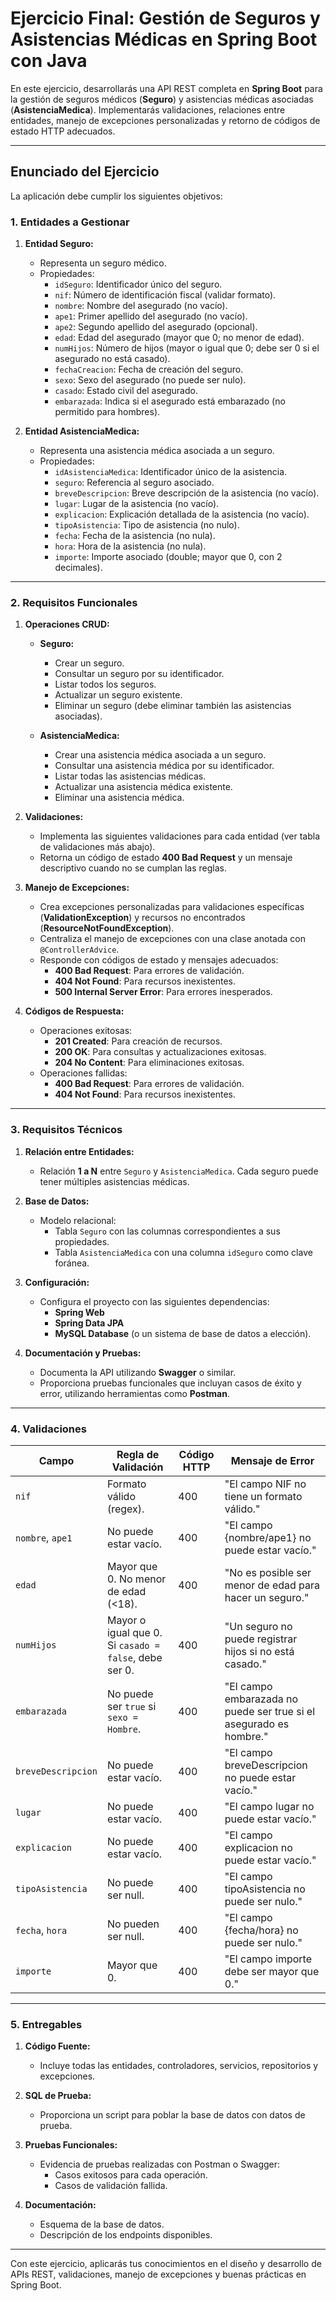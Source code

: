 
# Ejercicio Final: Gestión de Seguros y Asistencias Médicas en Spring Boot con Java

En este ejercicio, desarrollarás una API REST completa en **Spring Boot** para la gestión de seguros médicos (**Seguro**) y asistencias médicas asociadas (**AsistenciaMedica**). Implementarás validaciones, relaciones entre entidades, manejo de excepciones personalizadas y retorno de códigos de estado HTTP adecuados.

---

## **Enunciado del Ejercicio**

La aplicación debe cumplir los siguientes objetivos:

### **1. Entidades a Gestionar**

1. **Entidad Seguro:**
    - Representa un seguro médico.
    - Propiedades:
        - `idSeguro`: Identificador único del seguro.
        - `nif`: Número de identificación fiscal (validar formato).
        - `nombre`: Nombre del asegurado (no vacío).
        - `ape1`: Primer apellido del asegurado (no vacío).
        - `ape2`: Segundo apellido del asegurado (opcional).
        - `edad`: Edad del asegurado (mayor que 0; no menor de edad).
        - `numHijos`: Número de hijos (mayor o igual que 0; debe ser 0 si el asegurado no está casado).
        - `fechaCreacion`: Fecha de creación del seguro.
        - `sexo`: Sexo del asegurado (no puede ser nulo).
        - `casado`: Estado civil del asegurado.
        - `embarazada`: Indica si el asegurado está embarazado (no permitido para hombres).

2. **Entidad AsistenciaMedica:**
    - Representa una asistencia médica asociada a un seguro.
    - Propiedades:
        - `idAsistenciaMedica`: Identificador único de la asistencia.
        - `seguro`: Referencia al seguro asociado.
        - `breveDescripcion`: Breve descripción de la asistencia (no vacío).
        - `lugar`: Lugar de la asistencia (no vacío).
        - `explicacion`: Explicación detallada de la asistencia (no vacío).
        - `tipoAsistencia`: Tipo de asistencia (no nulo).
        - `fecha`: Fecha de la asistencia (no nula).
        - `hora`: Hora de la asistencia (no nula).
        - `importe`: Importe asociado (double; mayor que 0, con 2 decimales).

---

### **2. Requisitos Funcionales**

1. **Operaciones CRUD:**
    - **Seguro:**
        - Crear un seguro.
        - Consultar un seguro por su identificador.
        - Listar todos los seguros.
        - Actualizar un seguro existente.
        - Eliminar un seguro (debe eliminar también las asistencias asociadas).

    - **AsistenciaMedica:**
        - Crear una asistencia médica asociada a un seguro.
        - Consultar una asistencia médica por su identificador.
        - Listar todas las asistencias médicas.
        - Actualizar una asistencia médica existente.
        - Eliminar una asistencia médica.

2. **Validaciones:**
    - Implementa las siguientes validaciones para cada entidad (ver tabla de validaciones más abajo).
    - Retorna un código de estado **400 Bad Request** y un mensaje descriptivo cuando no se cumplan las reglas.

3. **Manejo de Excepciones:**
    - Crea excepciones personalizadas para validaciones específicas (**ValidationException**) y recursos no encontrados (**ResourceNotFoundException**).
    - Centraliza el manejo de excepciones con una clase anotada con `@ControllerAdvice`.
    - Responde con códigos de estado y mensajes adecuados:
        - **400 Bad Request**: Para errores de validación.
        - **404 Not Found**: Para recursos inexistentes.
        - **500 Internal Server Error**: Para errores inesperados.

4. **Códigos de Respuesta:**
    - Operaciones exitosas:
        - **201 Created**: Para creación de recursos.
        - **200 OK**: Para consultas y actualizaciones exitosas.
        - **204 No Content**: Para eliminaciones exitosas.
    - Operaciones fallidas:
        - **400 Bad Request**: Para errores de validación.
        - **404 Not Found**: Para recursos inexistentes.

---

### **3. Requisitos Técnicos**

1. **Relación entre Entidades:**
    - Relación **1 a N** entre `Seguro` y `AsistenciaMedica`. Cada seguro puede tener múltiples asistencias médicas.

2. **Base de Datos:**
    - Modelo relacional:
        - Tabla `Seguro` con las columnas correspondientes a sus propiedades.
        - Tabla `AsistenciaMedica` con una columna `idSeguro` como clave foránea.

3. **Configuración:**
    - Configura el proyecto con las siguientes dependencias:
        - **Spring Web**
        - **Spring Data JPA**
        - **MySQL Database** (o un sistema de base de datos a elección).

4. **Documentación y Pruebas:**
    - Documenta la API utilizando **Swagger** o similar.
    - Proporciona pruebas funcionales que incluyan casos de éxito y error, utilizando herramientas como **Postman**.

---

### **4. Validaciones**

| Campo                   | Regla de Validación                                                       | Código HTTP  | Mensaje de Error                                     |
|-------------------------|---------------------------------------------------------------------------|--------------|-----------------------------------------------------|
| `nif`                  | Formato válido (regex).                                                   | 400          | "El campo NIF no tiene un formato válido."          |
| `nombre`, `ape1`       | No puede estar vacío.                                                     | 400          | "El campo {nombre/ape1} no puede estar vacío."      |
| `edad`                 | Mayor que 0. No menor de edad (<18).                                      | 400          | "No es posible ser menor de edad para hacer un seguro." |
| `numHijos`             | Mayor o igual que 0. Si `casado = false`, debe ser 0.                    | 400          | "Un seguro no puede registrar hijos si no está casado." |
| `embarazada`           | No puede ser `true` si `sexo = Hombre`.                                  | 400          | "El campo embarazada no puede ser true si el asegurado es hombre." |
| `breveDescripcion`     | No puede estar vacío.                                                     | 400          | "El campo breveDescripcion no puede estar vacío."   |
| `lugar`                | No puede estar vacío.                                                     | 400          | "El campo lugar no puede estar vacío."              |
| `explicacion`          | No puede estar vacío.                                                     | 400          | "El campo explicacion no puede estar vacío."        |
| `tipoAsistencia`       | No puede ser null.                                                        | 400          | "El campo tipoAsistencia no puede ser nulo."        |
| `fecha`, `hora`        | No pueden ser null.                                                       | 400          | "El campo {fecha/hora} no puede ser nulo."          |
| `importe`              | Mayor que 0.                                                             | 400          | "El campo importe debe ser mayor que 0."            |

---

### **5. Entregables**

1. **Código Fuente:**
    - Incluye todas las entidades, controladores, servicios, repositorios y excepciones.

2. **SQL de Prueba:**
    - Proporciona un script para poblar la base de datos con datos de prueba.

3. **Pruebas Funcionales:**
    - Evidencia de pruebas realizadas con Postman o Swagger:
        - Casos exitosos para cada operación.
        - Casos de validación fallida.

4. **Documentación:**
    - Esquema de la base de datos.
    - Descripción de los endpoints disponibles.

---

Con este ejercicio, aplicarás tus conocimientos en el diseño y desarrollo de APIs REST, validaciones, manejo de excepciones y buenas prácticas en Spring Boot.
